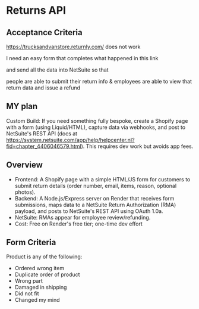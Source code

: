 # Returns API

## Acceptance Criteria
https://trucksandvanstore.returnly.com/ does not work

I need an easy form that completes what happened in this link

and send all the data into NetSuite so that 

people are able to submit their return info & employees are able to view that return data and issue a refund


## MY plan 
Custom Build: If you need something fully bespoke, create a Shopify page with a form (using Liquid/HTML), capture data via webhooks, and post to NetSuite's REST API (docs at https://system.netsuite.com/app/help/helpcenter.nl?fid=chapter_4406046579.html). This requires dev work but avoids app fees.

## Overview
- Frontend: 
A Shopify page with a simple HTML/JS form for customers to submit return details (order number, email, items, reason, optional photos).
- Backend: 
A Node.js/Express server on Render that receives form submissions, maps data to a NetSuite Return Authorization (RMA) payload, and posts to NetSuite's REST API using OAuth 1.0a.
- NetSuite: 
RMAs appear for employee review/refunding.
- Cost: 
Free on Render's free tier; one-time dev effort

## Form Criteria
Product is any of the following:
- Ordered wrong item
- Duplicate order of product
- Wrong part
- Damaged in shipping
- Did not fit
- Changed my mind

